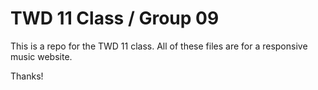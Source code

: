 # TWD 11 Class / Group 09

This is a repo for the TWD 11 class. All of these files are for a responsive music website.

Thanks!